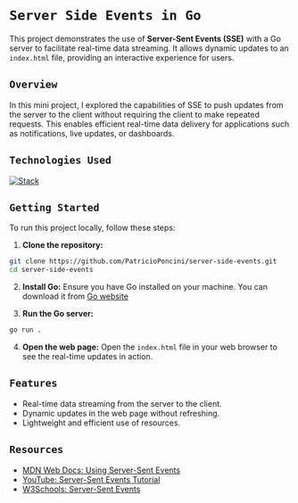 # `Server Side Events in Go`

This project demonstrates the use of **Server-Sent Events (SSE)** with a Go server to facilitate real-time data streaming. It allows dynamic updates to an `index.html` file, providing an interactive experience for users.

## `Overview`

In this mini project, I explored the capabilities of SSE to push updates from the server to the client without requiring the client to make repeated requests. This enables efficient real-time data delivery for applications such as notifications, live updates, or dashboards.

## `Technologies Used`

[![Stack](https://skillicons.dev/icons?i=go,js,html,css)](https://skillicons.dev)

## `Getting Started`

To run this project locally, follow these steps:

1. **Clone the repository:**

```sh
git clone https://github.com/PatricioPoncini/server-side-events.git
cd server-side-events
```

2. **Install Go:** Ensure you have Go installed on your machine. You can download it from [Go website](https://go.dev/doc/install)

3. **Run the Go server:**

```sh
go run .
```

4. **Open the web page:** Open the `index.html` file in your web browser to see the real-time updates in action.

## `Features`

- Real-time data streaming from the server to the client.
- Dynamic updates in the web page without refreshing.
- Lightweight and efficient use of resources.

## `Resources`

- [MDN Web Docs: Using Server-Sent Events](https://developer.mozilla.org/en-US/docs/Web/API/Server-sent_events/Using_server-sent_events)
- [YouTube: Server-Sent Events Tutorial](https://www.youtube.com/watch?v=nvijc5J-JAQ)
- [W3Schools: Server-Sent Events](https://www.w3schools.com/html/html5_serversentevents.asp)
